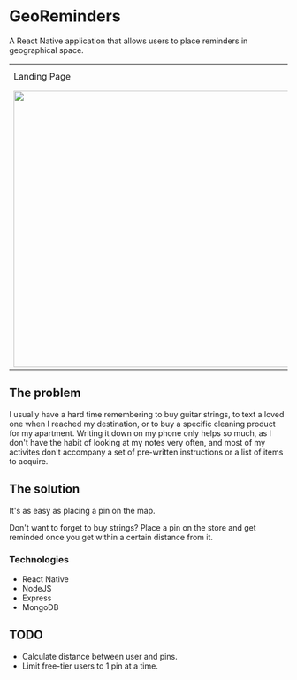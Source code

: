 # GeoReminders #

A React Native application that allows users to place reminders in geographical space.

<table>
  <tr>
    <td>Landing Page</td>
     <td>Map page</td>
  </tr>
  <tr>
    <td><img src="https://imgur.com/a/0XmIoeD" width="500"></td>
    <td><img src="https://imgur.com/a/GVMBp4r"></td>
  </tr>
 </table>

## The problem ##

I usually have a hard time remembering to buy guitar strings, to text a loved one when I reached my destination, or to buy a specific cleaning product for my apartment. 
Writing it down on my phone only helps so much, as I don't have the habit of looking at my notes very often, and most of my activites don't accompany a set of pre-written instructions or a list of items to acquire.


## The solution ##

It's as easy as placing a pin on the map.

Don't want to forget to buy strings? Place a pin on the store and get reminded once you get within a certain distance from it.

### Technologies ###

- React Native
- NodeJS
- Express
- MongoDB

## TODO ##

- Calculate distance between user and pins.
- Limit free-tier users to 1 pin at a time.
